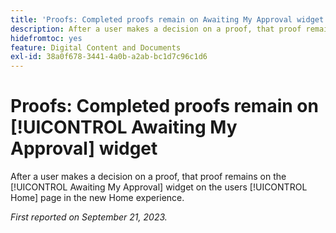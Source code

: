 ```yaml
---
title: 'Proofs: Completed proofs remain on Awaiting My Approval widget'
description: After a user makes a decision on a proof, that proof remains on the [!UICONTROL Awaiting My Approval] widget on the users [!UICONTROL Home] page in the new Home experience.
hidefromtoc: yes
feature: Digital Content and Documents
exl-id: 38a0f678-3441-4a0b-a2ab-bc1d7c96c1d6
---
```

# Proofs: Completed proofs remain on [!UICONTROL Awaiting My Approval] widget

After a user makes a decision on a proof, that proof remains on the [!UICONTROL Awaiting My Approval] widget on the users [!UICONTROL Home] page in the new Home experience.

_First reported on September 21, 2023._
